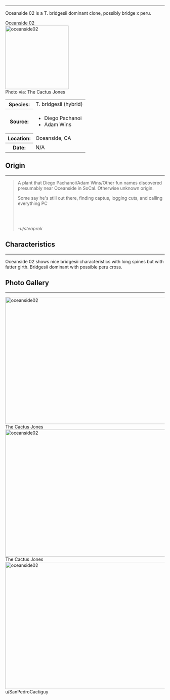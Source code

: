 <hr>

Oceanside 02 is a T. bridgesii dominant clone, possibly bridge x peru.


<div class="infobox">
<div class="infobox-title">Oceanside 02</div>
<div class="infobox-image">
<img src="./oceanside1.webp" alt="oceanside02" width="200">

<div class="infobox-credit">
    Photo via: The Cactus Jones
</div>

</div>
<table class="infobox-table">
<tr>
    <th class="parameter-title">Species: </th>
    <td>T. bridgesii (hybrid)</td>
</tr>
<tr>
    <th class="parameter-title">Source: </th>
    <td>
        <ul>
            <li>Diego Pachanoi</li>
            <li>Adam Wins</li>
        </ul>
    </td>
</tr>
<tr>
    <th class="parameter-title" >Location: </th>
    <td>Oceanside, CA</td>
</tr>
<tr>
    <th class="parameter-title">Date: </th>
    <td>N/A</td>
</tr>
</table>
<!-- <div class="infobox-title">Aliases</div> -->
<!-- <ul class="infobox-table">
    <li class="alias-name">Ogun</li>
</ul> -->
</div>



## Origin
<hr>

<blockquote>
A plant that Diego Pachanoi/Adam Wins/Other fun names discovered presumably near Oceanside in SoCal. Otherwise unknown origin.

 Some say he's still out there, finding captus, logging cuts, and calling everything PC

 <br><br>
 
-<em>u/steaprok</em>
</blockquote>

## Characteristics 
<hr>

Oceanside 02 shows nice bridgesii characteristics with long spines but with fatter girth. Bridgesii dominant with possible peru cross. 


## Photo Gallery
<hr>  

<div class="gallery-container">
<div class="gallery">
  <a target="_blank" href="./oceanside2.webp">
    <img src="./oceanside2.webp" alt="oceanside02" width="600" height="400">
  </a>
  <div class="desc">The Cactus Jones</div>
</div>

<div class="gallery">
  <a target="_blank" href="./oceanside3.webp">
    <img src="./oceanside3.webp" alt="oceanside02" width="600" height="400">
  </a>
  <div class="desc">The Cactus Jones</div>
</div>

<div class="gallery">
  <a target="_blank" href="./oceanside4.webp">
    <img src="./oceanside4.webp" alt="oceanside02" width="600" height="400">
  </a>
  <div class="desc">u/SanPedroCactiguy</div>
</div>




</div>